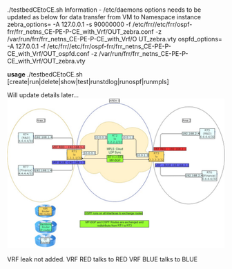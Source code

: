 #

./testbedCEtoCE.sh 
Information - /etc/daemons options needs to be updated as below for data transfer from VM to Namespace instance
zebra_options= -A 127.0.0.1 -s 90000000 -f /etc/frr//etc/frr/ospf-frr/frr_netns_CE-PE-P-CE_with_Vrf/OUT_zebra.conf -z /var/run/frr/frr_netns_CE-PE-P-CE_with_Vrf/O
UT_zebra.vty
ospfd_options= -A 127.0.0.1 -f /etc/frr//etc/frr/ospf-frr/frr_netns_CE-PE-P-CE_with_Vrf/OUT_ospfd.conf -z /var/run/frr/frr_netns_CE-PE-P-CE_with_Vrf/OUT_zebra.vty

**usage** ./testbedCEtoCE.sh [create|run|delete|show|test|runstdlog|runospf|runmpls]


Will update details later...
![alt text](https://github.com/Shaligram/frr-testbed/blob/main/frr_netns_CE-PE-P-CE_with_Vrf/e2e.jpg)

VRF leak not added. 
VRF RED talks to RED
VRF BLUE talks to BLUE
